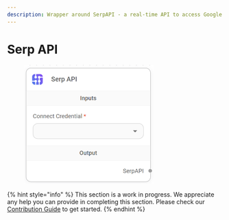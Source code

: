 ```yaml
---
description: Wrapper around SerpAPI - a real-time API to access Google search results.
---
```


# Serp API

<figure><img src="../../../.gitbook/assets/image (10) (1) (1).png" alt="" width="301"><figcaption></figcaption></figure>

{% hint style="info" %}
This section is a work in progress. We appreciate any help you can provide in completing this section. Please check our [Contribution Guide](broken-reference) to get started.
{% endhint %}
